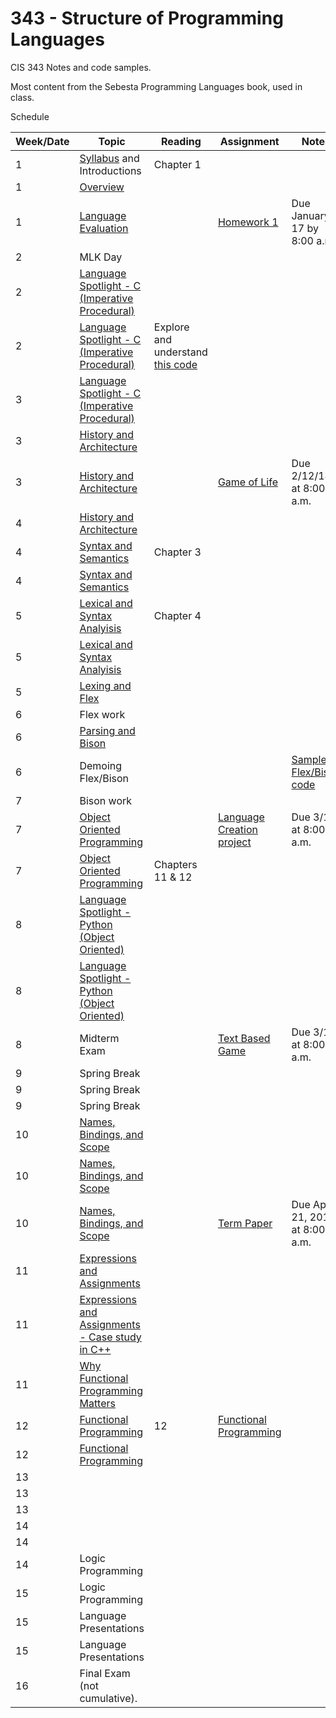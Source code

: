 # 343 - Structure of Programming Languages
CIS 343 Notes and code samples.

Most content from the Sebesta Programming Languages book, used in class.

Schedule

| Week/Date | Topic | Reading | Assignment | Notes |
|------|-------|---------|------------|-------|
| 1  | [Syllabus](./syllabus.md "Class syllabus") and Introductions | Chapter 1 | | |
| 1  | [Overview](https://gitpitch.com/irawoodring/343/master?p=overview "Overview slides") | | |
| 1  | [Language Evaluation](https://gitpitch.com/irawoodring/343/master?p=language-evaluation "Language evaluation slides") | | [Homework 1](./assignments/github.md "Homework 1")| Due January 17 by 8:00 a.m. |
| 2 | MLK Day | | |
| 2 | [Language Spotlight - C (Imperative Procedural)](https://gitpitch.com/irawoodring/343/master?p=c-lectures "C Lecture") | | |
| 2 | [Language Spotlight - C (Imperative Procedural)](https://gitpitch.com/irawoodring/343/master?p=c-lectures "C Lecture") | Explore and understand [this code](https://github.com/irawoodring/pointer_perils "Pointers in C") | |
| 3 | [Language Spotlight - C (Imperative Procedural)](https://gitpitch.com/irawoodring/343/master?p=c-lectures "C Lecture") | | |
| 3 | [History and Architecture](https://gitpitch.com/irawoodring/343/master?p=history-and-architecture) | | |
| 3 | [History and Architecture](https://gitpitch.com/irawoodring/343/master?p=history-and-architecture) | | [Game of Life](./assignments/life.md "Game of Life assignment") | Due 2/12/18 at 8:00 a.m. |
| 4 | [History and Architecture](https://gitpitch.com/irawoodring/343/master?p=history-and-architecture)  | | |
| 4  | [Syntax and Semantics](https://gitpitch.com/irawoodring/343/master?p=syntax-and-semantics "Syntax and Semantics Lecture") | Chapter 3 | | |
| 4  | [Syntax and Semantics](https://gitpitch.com/irawoodring/343/master?p=syntax-and-semantics "Syntax and Semantics Lecture") |  | | |
| 5  | [Lexical and Syntax Analyisis](https://gitpitch.com/irawoodring/343/master?p=lexical-and-syntax-analysis "Lexical and Syntax Analysis") | Chapter 4 | | |
| 5  | [Lexical and Syntax Analyisis](https://gitpitch.com/irawoodring/343/master?p=lexical-and-syntax-analysis "Lexical and Syntax Analysis") |  | | |
| 5  | [Lexing and Flex](https://gitpitch.com/irawoodring/343/master?p=lexing-and-regex "Flex tutorial") |  | | |
| 6  | Flex work |  | | |
| 6  | [Parsing and Bison](https://gitpitch.com/irawoodring/343/master?p=parsing-with-bison "Bison tutorial")|  | | |
| 6  | Demoing Flex/Bison |  | | [Sample Flex/Bison code](https://github.com/irawoodring/343/tree/master/parsing-with-bison/sample_code "Sample code.")|
| 7  | Bison work |  | | |
| 7  | [Object Oriented Programming](https://gitpitch.com/irawoodring/343/master?p=object-oriented-programming "ADTs and OO") |  | [Language Creation project](./assignments/language_creation.md "Language creation assignment") | Due 3/12 at 8:00 a.m. |
| 7  | [Object Oriented Programming](https://gitpitch.com/irawoodring/343/master?p=object-oriented-programming "ADTs and OO") | Chapters 11 & 12 | | |
| 8  |  [Language Spotlight - Python (Object Oriented)](https://gitpitch.com/irawoodring/343/master?p=python-overview "Python Language Overview") |  | | |
| 8  |  [Language Spotlight - Python (Object Oriented)](https://gitpitch.com/irawoodring/343/master?p=python-overview "Python Language Overview") |  | | |
| 8  | Midterm Exam |  | [Text Based Game](./assignments/zork.md) | Due 3/19 at 8:00 a.m. |
| 9  | Spring Break |  | | |
| 9  | Spring Break |  | | |
| 9  | Spring Break |  | | |
| 10  |  [Names, Bindings, and Scope](https://gitpitch.com/irawoodring/343/master?p=names-binding-scope "Names, Binding, and Scope") |  | | |
| 10  |  [Names, Bindings, and Scope](https://gitpitch.com/irawoodring/343/master?p=names-binding-scope "Names, Binding, and Scope") |  | | |
| 10  |  [Names, Bindings, and Scope](https://gitpitch.com/irawoodring/343/master?p=names-binding-scope "Names, Binding, and Scope") |  | [Term Paper](./assignments/term_paper.md) | Due April 21, 2018 at 8:00 a.m. |
| 11  | [Expressions and Assignments](https://gitpitch.com/irawoodring/343/master?p=expressions_and_assignments "Expressions and Assignments")| | | |
| 11  | [Expressions and Assignments - Case study in C++](https://gitpitch.com/irawoodring/343/master?p=operator_overloading) | | | |
| 11  | [Why Functional Programming Matters](https://youtu.be/XrNdvWqxBvA) | | | |
| 12  | [Functional Programming](https://gitpitch.com/irawoodring/343/master?p=functional_languages)| 12  | [Functional Programming](https://gitpitch.com/irawoodring/343/master?p=functional_languages) | | | |
| 12  | [Functional Programming](https://gitpitch.com/irawoodring/343/master?p=functional_languages) | | | |
| 13  | | | | |
| 13  | | | | |
| 13  | | | | |
| 14  | | | | |
| 14  | | | | |
| 14  | Logic Programming | | | |
| 15  | Logic Programming | | | |
| 15  | Language Presentations | | | |
| 15  | Language Presentations | | | |
| 16  | Final Exam (not cumulative). | | | |
